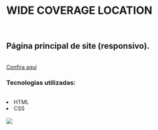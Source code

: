 <h1>WIDE COVERAGE LOCATION</h1>
<br>
<h2>Página principal de site (responsivo).</h2>
<br>
<a href="https://wellitonsansao07.github.io/WIDE-COVERAGE-RESPONSIVO/">Confira aqui</a>
<br>
<h3>Tecnologias utilizadas:</h3>
<br>
<li>HTML</li>
<li>CSS</li>
<br>
<img src="https://github.com/wellitonsansao07/WIDE-COVERAGE-RESPONSIVO/blob/main/assets/p%C3%A1gina-wide-coverage.png?raw=true"/>
